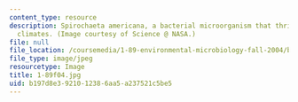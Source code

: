 ```yaml
---
content_type: resource
description: Spirochaeta americana, a bacterial microorganism that thrives in harsh
  climates. (Image courtesy of Science @ NASA.)
file: null
file_location: /coursemedia/1-89-environmental-microbiology-fall-2004/b197d8e3921012386aa5a237521c5be5_1-89f04.jpg
file_type: image/jpeg
resourcetype: Image
title: 1-89f04.jpg
uid: b197d8e3-9210-1238-6aa5-a237521c5be5
---
```

